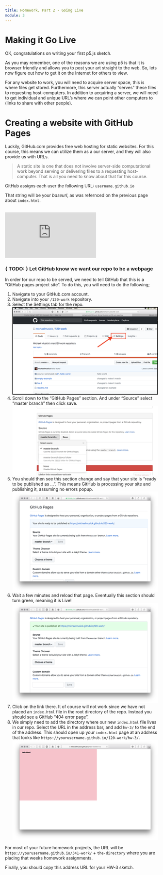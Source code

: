 ```yaml
---
title: Homework, Part 2 - Going Live
module: 3
---
```


# Making it Go Live

OK, congratulations on writing your first p5.js sketch.

As you may remember, one of the reasons we are using p5 is that it is browser friendly and allows you to post your art straight to the web. So, lets now figure out how to get it on the Internet for others to view.

For any website to work, you will need to acquire server space, this is where files get stored. Furthermore, this server actually “serves” these files to requesting host-computers. In addition to acquiring a server, we will need to get individual and unique URL’s where we can point other computers to (links to share with other people).


# Creating a website with GitHub Pages

Luckily, GitHub.com provides free web hosting for static websites. For this course, this means we can utilize them as a our server, and they will also provide us with URLs.

> A static site is one that does not involve server-side computational work beyond serving or delivering files to a requesting host-computer. That is all you need to know about that for this course.

GitHub assigns each user the following URL:
`username.github.io`

That string will be your _baseurl_, as was refernced on the previous page about `index.html`.


<br />

<div class="embed-responsive embed-responsive-16by9"><iframe class="embed-responsive-item" src="https://www.youtube.com/embed/2MsN8gpT6jY" frameborder="0" allowfullscreen></iframe></div>



### { TODO: } Let GitHub know we want our repo to be a webpage

In order for our repo to be served, we need to tell GitHub that this is a “GitHub pages project site”. To do this, you will need to do the following;

1. Navigate to your GitHub.com account.
2. Navigate into your `/120-work` repository.
3. Select the Settings tab for the repo. ![Settings Tab](../imgs/settingsTab.png)
4. Scroll down to the “GitHub Pages” section. And under “Source” select “master branch” then click save. ![Select a branch](../imgs/githubPagesSettings.png)
5. You should then see this section change and say that your site is “ready to be published as …”. This means GitHub is processing your site and publishing it, assuming no errors popup. ![GitHub, ready to publish](../imgs/gh_ready.png)
6. Wait a few minutes and reload that page. Eventually this section should turn green, meaning it is Live! ![GitHub says the page is live](../imgs/gh_live.png)
7. Click on the link there. It of course will not work since we have not placed an `index.html` file in the root directory of the repo. Instead you should see a GitHub “404 error page”.
8. We simply need to add the directory where our new `index.html` file lives in our repo. Select the URL in the address bar, and add `hw-3/` to the end of the address. This should open up your `index.html` page at an address that looks like `https://yourusername.github.io/120-work/hw-3/`. ![Live WebPage](../imgs/gh_liveWebPage.png)

For most of your future homework projects, the URL will be `https://yourusername.github.io/341-work/` + `the-directory` where you are placing that weeks homework assignments.

Finally, you should copy this address URL for your HW-3 sketch.
